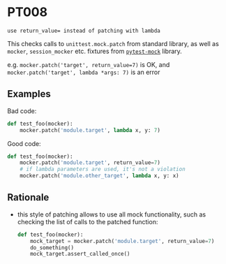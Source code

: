 # PT008

`use return_value= instead of patching with lambda`

This checks calls to `unittest.mock.patch` from standard library,
as well as `mocker`, `session_mocker` etc. fixtures from
[`pytest-mock`](https://pypi.org/project/pytest-mock/) library.

e.g. `mocker.patch('target', return_value=7)` is OK, and `mocker.patch('target', lambda *args: 7)` is an error

## Examples

Bad code:

```python
def test_foo(mocker):
    mocker.patch('module.target', lambda x, y: 7)
```

Good code:

```python
def test_foo(mocker):
    mocker.patch('module.target', return_value=7)
    # if lambda parameters are used, it's not a violation
    mocker.patch('module.other_target', lambda x, y: x)
```

## Rationale

* this style of patching allows to use all mock functionality, such as checking
the list of calls to the patched function:
  ```python
  def test_foo(mocker):
      mock_target = mocker.patch('module.target', return_value=7)
      do_something()
      mock_target.assert_called_once()
  ```
